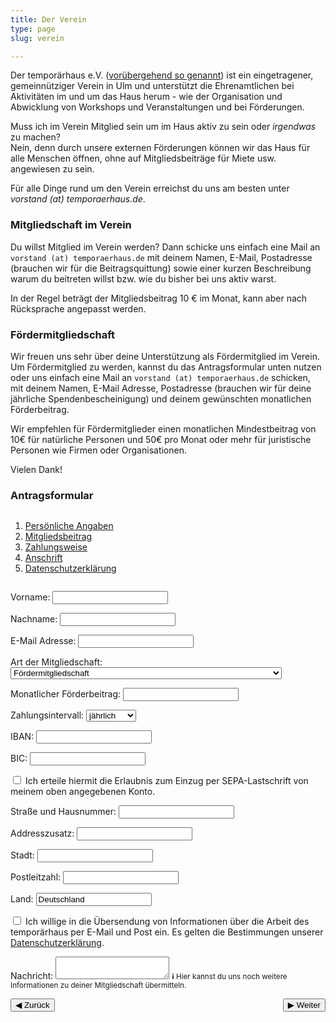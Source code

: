 ```yaml
---
title: Der Verein
type: page
slug: verein

---
```


Der temporärhaus e.V. ([vorübergehend so genannt](/stellungnahme-und-ausblick-zum-urteil-im-markenrechtsstreit/)) ist ein eingetragener, gemeinnütziger Verein in Ulm und unterstützt die Ehrenamtlichen bei Aktivitäten im und um das Haus herum - wie der Organisation und Abwicklung von Workshops und Veranstaltungen und bei Förderungen.

Muss ich im Verein Mitglied sein um im Haus aktiv zu sein oder _irgendwas_ zu machen?  
Nein, denn durch unsere externen Förderungen können wir das Haus für alle Menschen öffnen, ohne auf Mitgliedsbeiträge für Miete usw. angewiesen zu sein.

<!--
Warum sollte ich (Förder)mitglied werden?  
Wenn man sich für eine Mitgliedschaft entscheidet, bekommt man zum einen ein Stimmrecht bei allen Vereinsfragen sowie eine Art “virtuelles” Abzeichen, dass man das Haus und den dortigen Spirit unterstützt.

Weiter ermöglichen die Mitgliedsbeiträge die Beschaffung von interessanten Dingen für alle, Workshopmaterial und den ein oder anderen Kostenpunkt im Haus.
-->


Für alle Dinge rund um den Verein erreichst du uns am besten unter _vorstand (at) temporaerhaus.de_.

### Mitgliedschaft im Verein
Du willst Mitglied im Verein werden? Dann schicke uns einfach eine Mail an `vorstand (at) temporaerhaus.de` mit deinem Namen, E-Mail, Postadresse (brauchen wir für die Beitragsquittung) sowie einer kurzen Beschreibung warum du beitreten willst bzw. wie du bisher bei uns aktiv warst.

In der Regel beträgt der Mitgliedsbeitrag 10 € im Monat, kann aber nach Rücksprache angepasst werden.

### Fördermitgliedschaft
Wir freuen uns sehr über deine Unterstützung als Fördermitglied im Verein. Um Fördermitglied zu werden, kannst du das Antragsformular unten nutzen oder uns einfach eine Mail an `vorstand (at) temporaerhaus.de` schicken, mit deinem Namen, E-Mail Adresse, Postadresse (brauchen wir für deine jährliche Spendenbescheinigung) und deinem gewünschten monatlichen Förderbeitrag.

Wir empfehlen für Fördermitglieder einen monatlichen Mindestbeitrag von 10€ für natürliche Personen und 50€ pro Monat oder mehr für juristische Personen wie Firmen oder Organisationen.

Vielen Dank!

### Antragsformular

<form style="display: flex; flex-wrap: wrap;" method="POST" action="https://temporaerhaus.de/member-application.php" id="applicationForm">
<div style="flex-grow: 0; flex-shrink: 1; flex-basis: 230px;">
  <ol>
    <li><a href="#step1">Persönliche Angaben</a></li>
    <li><a href="#step2">Mitgliedsbeitrag</a></li>
    <li><a href="#step3">Zahlungsweise</a></li>
    <li><a href="#step4">Anschrift</a></li>
    <li><a href="#step5">Datenschutzerklärung</a></li>
  </ol>
</div>

<div style="flex-grow: 1; flex-shrink: 1; flex-basis: 280px;">
<div id="step1" style="scroll-padding-top: 2em;">
<p>
<label for="firstname">Vorname:</label>
<input type="text" id="firstname" name="firstname">
</p>
<p>
<label for="lastname">Nachname:</label>
<input type="text" id="lastname" name="lastname">
</p>
<p>
<label for="email">E-Mail Adresse:</label>
<input type="text" id="email" name="email">
</p>
</div>

<div id="step2" style="scroll-padding-top: 2em;">
<p>
<label for="type">Art der Mitgliedschaft:</label>
<select id="type" name="type">
    <option>Fördermitgliedschaft</option>
    <option>Fördermitgliedschaft für Personen in Schule, Ausbildung und Studium</option>
    <option>Ideelle Mitgliedschaft</option>
</select>
</p>
<p>
<label for="amount">Monatlicher Förderbeitrag:</label>
<input type="number" id="amount" name="amount">
</p>
</div>

<div id="step3" style="scroll-padding-top: 2em;">
<p>
<label for="interval">Zahlungsintervall:</label>
<select id="interval" name="interval">
    <option>jährlich</option>
    <option>halbjährig</option>
    <option>monatlich</option>
</select>
</p>
<p>
<label for="iban">IBAN:</label>
<input type="text" id="iban" name="iban">
</p>
<p>
<label for="bic">BIC:</label>
<input type="text" id="bic" name="bic">
</p>
<p>
<label for="consent">
<input type="checkbox" id="consent" name="consent">
Ich erteile hiermit die Erlaubnis zum Einzug per SEPA-Lastschrift von meinem oben angegebenen Konto.
</label>
</p>
</div>

<div id="step4" style="scroll-padding-top: 2em;">
<p>
<label for="address">Straße und Hausnummer:</label>
<input type="text" id="address" name="address">
</p>
<p>
<label for="suffix">Addresszusatz:</label>
<input type="text" id="suffix" name="suffix">
</p>
<p>
<label for="city">Stadt:</label>
<input type="text" id="city" name="city">
</p>
<p>
<label for="zip">Postleitzahl:</label>
<input type="text" id="zip" name="zip">
</p>
<p>
<label for="country">Land:</label>
<input type="text" id="country" name="country" value="Deutschland">
</p>
</div>

<div id="step5" style="scroll-padding-top: 2em;">
<p>
<label for="mailconsent">
<input type="checkbox" id="mailconsent" name="mailconsent">
Ich willige in die Übersendung von Informationen über die Arbeit des temporärhaus per E-Mail und Post ein.
Es gelten die Bestimmungen unserer <a href="/datenschutzerklaerung" target="_blank">Datenschutzerklärung</a>.
</label>
</p>
<p>
<label for="message">Nachricht:</label>
<textarea id="message" name="message"></textarea>
<small class="info" style="padding-block: 0.25em;"><b>ℹ</b> Hier kannst du uns noch weitere Informationen zu deiner Mitgliedschaft übermitteln.</small>
</p>
</div>

<div style="display: flex; align-items: center; justify-content: space-between;">
<button id="prevStep">◀ Zurück</button>
<button id="nextStep">▶ Weiter</button>
</div>
</div>
</form>

<script type="text/javascript">
(() => {
    const form = document.getElementById('applicationForm');
    const nextStep = document.getElementById('nextStep');
    const prevStep = document.getElementById('prevStep');
    window.addEventListener('hashchange', () => {
        const hash = location.hash.startsWith('#step') ? location.hash : '#step1';
        const a = document.querySelector(`a[href="${hash}"]`);
        const e = document.querySelector(hash);
        if (!a || !e) {
            return;
        }
        a.closest('ol').querySelectorAll('li').forEach(e => {
            e.style.fontWeight = 'normal';
            e.style.color = '#666';
            e.children[0].style.color = '#666';
        });
        a.parentNode.style.fontWeight = 'bold';
        a.parentNode.style.color = 'black';
        a.style.color = 'black';

        e.parentNode.querySelectorAll('div[id]').forEach(e => {
            e.style.display = 'none';
        });
        e.style.display = 'block';

        prevStep.disabled = (hash === '#step1');
        nextStep.innerText = (hash === '#step5') ? '✉ Antrag Versenden' : '▶ Weiter';
    });

    const changeStep = (e) => {
        e.preventDefault();
        e.stopPropagation();

        const hash = location.hash.startsWith('#step') ? location.hash : '#step1';
        const target = (Number(hash.slice(5)) || 0) + (e.target.id === 'nextStep' ? 1 : -1);
        if (target === 6) {
            form.dispatchEvent(new Event('submit'));
            return;
        }

        location.hash = `#step${target}`;
        window.dispatchEvent(new Event('hashchange'));
    };
    nextStep.addEventListener('click', changeStep);
    prevStep.addEventListener('click', changeStep);

    form.addEventListener('submit', async (e) => {
        e.preventDefault();
        e.stopPropagation();

        form.querySelectorAll('p').forEach(e => e.classList.remove('danger'));
        nextStep.disabled = true;
        prevStep.disabled = true;

        let response = document.getElementById('formResponse')
        if (!response) {
            response = document.createElement('div');
            response.id = 'formResponse';
            form.insertAdjacentElement('beforebegin', response);
        }

        response.className = 'info';
        response.innerHTML = '<h3>⏳ Einen Moment, dein Antrag wird gespeichert.</h3>';

        const data = new URLSearchParams(new FormData(form));
        const res = await fetch(form.action, { method: 'post', body: data });
        nextStep.disabled = false;
        prevStep.disabled = false;

        if (res.status === 200) {
            // show success and clear form?
            form.reset();
            location.hash = '#step1';
            window.dispatchEvent(new Event('hashchange'));
            response.className = 'success';
            response.innerHTML = await res.text();
        } else {
            const body = await res.json();
            response.className = 'danger';
            response.innerHTML = '<h3>💻 Computer sagt "Nein" :(</h3><p>Bitte überprüfe die hervorgehobenen Formularfelder noch einmal.</p>';

            let step = 'step5';
            for (const field of Object.keys(body)) {
                const e = document.getElementById(field);
                e?.closest?.('p')?.classList?.add?.('danger');
                const id = e?.closest?.('div[id]')?.id;
                if (id < step) {
                    step = id;
                }
            }
            if (location.hash !== `#${step}`) {
                location.hash = `#${step}`;
                window.dispatchEvent(new Event('hashchange'));
            }
        }
    });

    window.dispatchEvent(new Event('hashchange'));
})();
</script>
